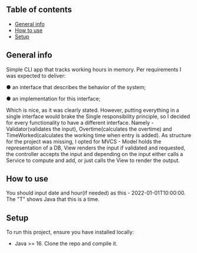 ## Table of contents
* [General info](#general-info)
* [How to use](#how-to-use)
* [Setup](#setup)

## General info
Simple CLI app that tracks working hours in memory. Per requirements I was expected to deliver:

● an interface that describes the behavior of the system;

● an implementation for this interface;

Which is nice, as it was clearly stated. However, putting everything in a single interface would brake the Single responsibility principle, so
I decided for every functionality to have a different interface. Namely - Validator(validates the input), Overtime(calculates the overtime) and 
TimeWorked(calculates the working time when entry is added). 
As structure for the project was missing, I opted for MVCS - Model holds the representation of a DB, View renders the input if validated and requested, 
the controller accepts the input and depending on the input either calls a Service to compute and add, or just calls the View to render the
output.	

## How to use
You should input date and hour(if needed) as this - 2022-01-01T10:00:00. The "T" shows Java that this is a time.

	
## Setup
To run this project, ensure you have installed locally:
* Java >= 16.
Clone the repo and compile it.
